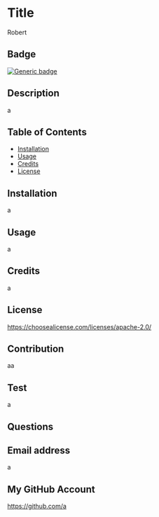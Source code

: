# Title 
  Robert
  ## Badge 
 [![Generic badge](https://img.shields.io/badge/License-Apache-blue.svg?style=flat&logo=appveyor)](https://shields.io/)
  ## Description 
 a
  ## Table of Contents
  *  [Installation](#installation)
  *  [Usage](#usage)
  *  [Credits](#credits)
  * [License](#license)
  ## Installation 
 a
  ## Usage 
 a
  ## Credits 
 a
  ## License 
  https://choosealicense.com/licenses/apache-2.0/
  ## Contribution 
 aa
  ## Test 
 a
  ## Questions
  ## Email address 
 a
  ## My GitHub Account 
 https://github.com/a
